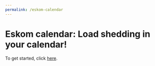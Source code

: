 ```yaml
---
permalink: /eskom-calendar
---
```


# Eskom calendar: Load shedding in your calendar!

To get started, click
[here](https://github.com/beyarkay/eskom-calendar/releases/tag/latest).


